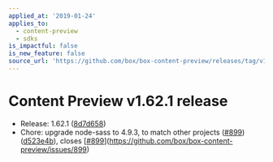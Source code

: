 ```yaml
---
applied_at: '2019-01-24'
applies_to:
  - content-preview
  - sdks
is_impactful: false
is_new_feature: false
source_url: 'https://github.com/box/box-content-preview/releases/tag/v1.62.1'
---
```


# Content Preview v1.62.1 release


* Release: 1.62.1 ([8d7d658](https://github.com/box/box-content-preview/commit[8d7d658](https://github.com/box/box-content-preview/commit/8d7d658)))
* Chore: upgrade node-sass to 4.9.3, to match other projects ([#899](https://github.com/box/box-content-preview/pull/899)) ([d523e4b](https://github.com/box/box-content-preview/commit[d523e4b](https://github.com/box/box-content-preview/commit/d523e4b))), closes [[#899](https://github.com/box/box-content-preview/pull/899)](https://github.com/box/box-content-preview/issues/899)



